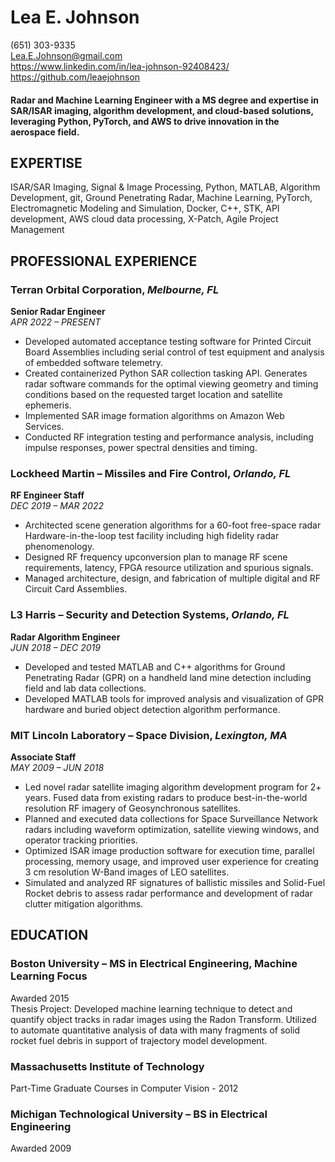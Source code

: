 # Lea E. Johnson

(651) 303-9335  
Lea.E.Johnson@gmail.com   
https://www.linkedin.com/in/lea-johnson-92408423/  
https://github.com/leaejohnson 

#### Radar and Machine Learning Engineer with a MS degree and expertise in SAR/ISAR imaging, algorithm development, and cloud-based solutions, leveraging Python, PyTorch, and AWS to drive innovation in the aerospace field.

## EXPERTISE
ISAR/SAR Imaging, Signal & Image Processing, Python, MATLAB, Algorithm Development, git, Ground Penetrating Radar, Machine Learning, PyTorch, Electromagnetic Modeling and Simulation, Docker, C++, STK, API development, AWS cloud data processing, X-Patch, Agile Project Management

## PROFESSIONAL EXPERIENCE
### __Terran Orbital Corporation,__  *Melbourne, FL* 
__Senior Radar Engineer__		                 
*APR 2022 – PRESENT*  
- Developed automated acceptance testing software for Printed Circuit Board Assemblies including serial control of test equipment and analysis of embedded software telemetry.
- Created containerized Python SAR collection tasking API. Generates radar software commands for the optimal viewing geometry and timing conditions based on the requested target location and satellite ephemeris.
- Implemented SAR image formation algorithms on Amazon Web Services.
- Conducted RF integration testing and performance analysis, including impulse responses, power spectral densities and timing. 
### __Lockheed Martin – Missiles and Fire Control,__  *Orlando, FL*
__RF Engineer Staff__  
*DEC 2019 – MAR 2022*
- Architected scene generation algorithms for a 60-foot free-space radar Hardware-in-the-loop test facility including high fidelity radar phenomenology.
- Designed RF frequency upconversion plan to manage RF scene requirements, latency, FPGA resource utilization and spurious signals.
- Managed architecture, design, and fabrication of multiple digital and RF Circuit Card Assemblies.
### __L3 Harris – Security and Detection Systems,__ *Orlando, FL*
__Radar Algorithm Engineer__  
*JUN 2018 – DEC 2019* 
- Developed and tested MATLAB and C++ algorithms for Ground Penetrating Radar (GPR) on a handheld land mine detection including field and lab data collections.
- Developed MATLAB tools for improved analysis and visualization of GPR hardware and buried object detection algorithm performance.
### __MIT Lincoln Laboratory – Space Division,__ *Lexington, MA* 
__Associate Staff__  
*MAY 2009 – JUN 2018*  
- Led novel radar satellite imaging algorithm development program for 2+ years. Fused data from existing radars to produce best-in-the-world resolution RF imagery of Geosynchronous satellites.
- Planned and executed data collections for Space Surveillance Network radars including waveform optimization, satellite viewing windows, and operator tracking priorities.
- Optimized ISAR image production software for execution time, parallel processing, memory usage, and improved user experience for creating 3 cm resolution W-Band images of LEO satellites.
- Simulated and analyzed RF signatures of ballistic missiles and Solid-Fuel Rocket debris to assess radar performance and development of radar clutter mitigation algorithms.
## EDUCATION
### __Boston University__ – MS in Electrical Engineering, Machine Learning Focus 			     
Awarded 2015  
Thesis Project: Developed machine learning technique to detect and quantify object tracks in radar images using the Radon Transform. Utilized to automate quantitative analysis of data with many fragments of solid rocket fuel debris in support of trajectory model development.
### __Massachusetts Institute of Technology__ 
Part-Time Graduate Courses in Computer Vision - 2012
### __Michigan Technological University__ – BS in Electrical Engineering                        
Awarded 2009